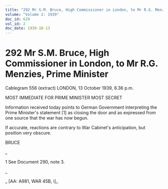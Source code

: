 ```yaml
---
title: "292 Mr S.M. Bruce, High Commissioner in London, to Mr R.G. Menzies, Prime Minister"
volume: "Volume 2: 1939"
doc_id: 629
vol_id: 2
doc_date: 1939-10-13
---
```


# 292 Mr S.M. Bruce, High Commissioner in London, to Mr R.G. Menzies, Prime Minister

Cablegram 556 (extract) LONDON, 13 October 1939, 6.36 p.m.

MOST IMMEDIATE FOR PRIME MINISTER MOST SECRET

Information received today points to German Government interpreting the Prime Minister's statement [1] as closing the door and as expressed from one source that the war has now begun.

If accurate, reactions are contrary to War Cabinet's anticipation, but position very obscure.

BRUCE

_

1 See Document 290, note 3.

_

_ [AA: A981, WAR 45B, i]_
